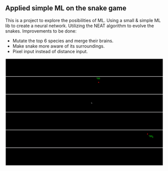 ## Applied simple ML on the snake game

This is a project to explore the posibilities of ML. Using a small & simple ML lib to create a neural network. 
Utilizing the NEAT algorithm to evolve the snakes. 
Improvements to be done: 
- Mutate the top 6 species and merge their brains. 
- Make snake more aware of its surroundings. 
- Pixel input instead of distance input. 

![](snake/demo/demo_gif.gif)

